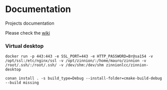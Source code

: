 # Documentation
Projects documentation

Please check the [wiki](https://github.com/maurodelazeri/Documentation/wiki)


### Virtual desktop

```
docker run -p 443:443 -e SSL_PORT=443 -e HTTP_PASSWORD=Br@sa154 -v /opt/ssl:/etc/nginx/ssl -v /opt/zinnion/:/home/mauro/zinnion -v /root/.ssh/:/root/.ssh/ -v /dev/shm:/dev/shm zinnionlcc/zinnion-desktop

conan install . -s build_type=Debug --install-folder=cmake-build-debug --build missing

```


